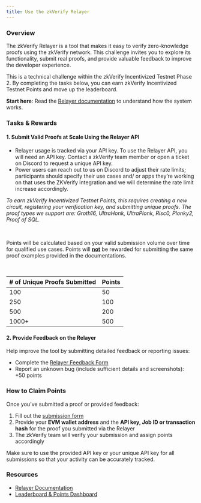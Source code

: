 ```yaml
---
title: Use the zkVerify Relayer
---
```


### Overview
The zkVerify Relayer is a tool that makes it easy to verify zero-knowledge proofs using the zkVerify network. This challenge invites you to explore its functionality, submit real proofs, and provide valuable feedback to improve the developer experience.


This is a technical challenge within the zkVerify Incentivized Testnet Phase 2. By completing the tasks below, you can earn zkVerify Incentivized Testnet Points and move up the leaderboard.


**Start here**: Read the [Relayer documentation](https://docs.zkverify.io/overview/getting-started/relayer) to understand how the system works.

### Tasks & Rewards

#### 1. Submit Valid Proofs at Scale Using the Relayer API

* Relayer usage is tracked via your API key. To use the Relayer API, you will need an API key. Contact a zkVerify team member or open a ticket on Discord to request a unique API key. 
* Power users can reach out to us on Discord to adjust their rate limits; participants should specify their use cases and/ or apps they’re working on that uses the ZKVerify integration and we will determine the rate limit increase accordingly.

<i>To earn zkVerify Incentivized Testnet Points, this requires creating a new circuit, registering your verification key, and submitting unique proofs. The proof types we support are: Groth16, UltraHonk, UltraPlonk, Risc0, Plonky2, Proof of SQL.</i><br/>

<br />

Points will be calculated based on your valid submission volume over time for qualified use cases. Points will <b><u>not</u></b> be rewarded for submitting the same proof examples provided in the documentations.

<br />



| # of Unique Proofs Submitted | Points |
|---|---|
| 100 | 50 |
| 250 | 100 |
| 500 | 200 |
| 1000+ | 500 |

#### 2. Provide Feedback on the Relayer

Help improve the tool by submitting detailed feedback or reporting issues:
* Complete the [Relayer Feedback Form](https://forms.gle/PVjhLkDt2TbgmspGA)
* Report an unknown bug (include sufficient details and screenshots): +50 points

### How to Claim Points

Once you’ve submitted a proof or provided feedback:
1. Fill out the [submission form](https://forms.gle/PVjhLkDt2TbgmspGA)
2. Provide your <b>EVM wallet address</b> and the <b>API key, Job ID or transaction hash</b> for the proof you submitted via the Relayer
3. The zkVerify team will verify your submission and assign points accordingly


Make sure to use the provided API key or your unique API key for all submissions so that your activity can be accurately tracked.

### Resources

- [Relayer Documentation](../../../overview/02-getting-started/05-relayer.md)
- [Leaderboard & Points Dashboard](https://points.zkverify.io/loyalty)